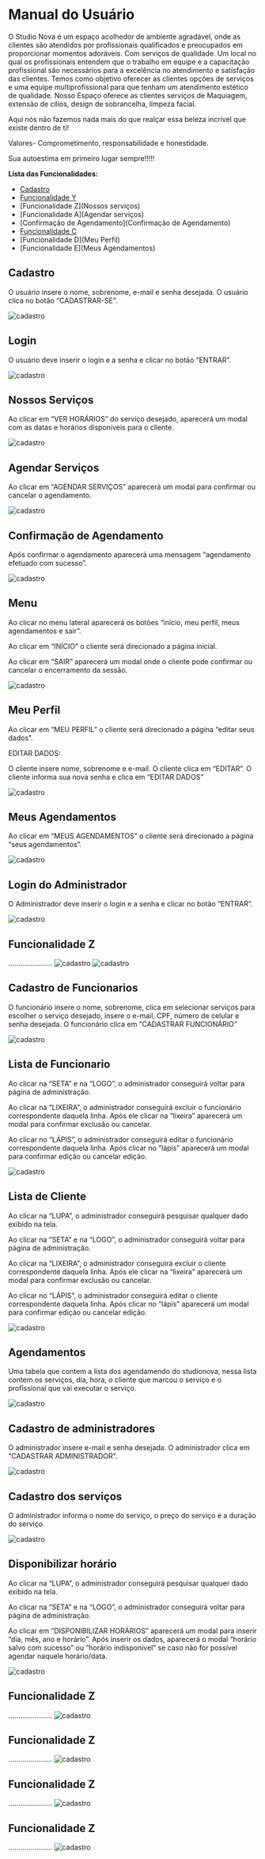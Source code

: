 # Manual do Usuário

O Studio Nova é um espaço acolhedor de ambiente agradável, onde as clientes são atendidos por profissionais qualificados e preocupados em proporcionar momentos adoráveis. Com serviços de qualidade. Um local no qual os profissionais entendem que o trabalho em equipe e a capacitação profissional são necessários para a excelência no atendimento e satisfação das clientes. Temos como objetivo oferecer as clientes opções de serviços e uma equipe multiprofissional para que tenham um atendimento estético de qualidade. Nosso Espaço oferece as clientes serviços de Maquiagem, extensão de cílios, design de sobrancelha, limpeza facial.

Aqui nós não fazemos nada mais do que realçar essa beleza incrível que existe dentro de ti!

Valores- Comprometimento, responsabilidade e honestidade.

Sua autoestima em primeiro lugar sempre!!!!!




**Lista das Funcionalidades:**

 - [Cadastro](Cadastro)
 - [Funcionalidade Y](Login)
 - [Funcionalidade Z](Nossos serviços)
 - [Funcionalidade A](Agendar serviços)
 - [Confirmação de Agendamento](Confirmação de Agendamento)
 - [Funcionalidade C](Menu)
 - [Funcionalidade D](Meu Perfil)
 - [Funcionalidade E](Meus Agendamentos)

## Cadastro

O usuário insere o nome, sobrenome, e-mail e senha desejada. O usuário clica no botão “CADASTRAR-SE”.

![cadastro](cria-conta.jpeg)


## Login

O usuário deve inserir o login e a senha e clicar no botão “ENTRAR”.

![cadastro](login.jpeg)


## Nossos Serviços

Ao clicar em “VER HORÁRIOS” do serviço desejado, aparecerá um modal com as datas e horários disponíveis para o cliente.

![cadastro](nossos-serviços.jpeg)




## Agendar Serviços

Ao clicar em “AGENDAR SERVIÇOS” aparecerá um modal para confirmar ou cancelar o agendamento.

![cadastro](horarios.jpeg)


## Confirmação de Agendamento

Após confirmar o agendamento aparecerá uma mensagem “agendamento efetuado com sucesso”.

![cadastro](agendamento-concluido.png)


## Menu

Ao clicar no menu lateral aparecerá os botões “início, meu perfil, meus agendamentos e sair”.

Ao clicar em “INÍCIO” o cliente será direcionado a página inicial.

Ao clicar em “SAIR” aparecerá um modal onde o cliente pode confirmar ou cancelar o
encerramento da sessão.

![cadastro](nossos-serviços-part2.jpeg)


## Meu Perfil

Ao clicar em “MEU PERFIL” o cliente será direcionado a página “editar seus dados”.

EDITAR DADOS:

O cliente insere nome, sobrenome e e-mail. O cliente clica em “EDITAR”.
O cliente informa sua nova senha e clica em “EDITAR DADOS”

![cadastro](editar-dados.jpeg)


## Meus Agendamentos

Ao clicar em “MEUS AGENDAMENTOS” o cliente será direcionado a página “seus agendamentos”.

![cadastro](meus-agendamentos.png)


## Login do Administrador

O Administrador deve inserir o login e a senha e clicar no botão “ENTRAR”.

![cadastro](login.jpeg)

## Funcionalidade Z

......................
![cadastro](adm.jpeg)
![cadastro](admin2.jpeg)




## Cadastro de Funcionarios 

O funcionário insere o nome, sobrenome, clica em selecionar serviços para escolher o serviço desejado, insere o e-mail, CPF, 
número de celular e senha desejada. 
O funcionário clica em “CADASTRAR FUNCIONÁRIO”

![cadastro](cadastro-de-fun.jpeg)


## Lista de Funcionario

Ao clicar na “SETA” e na “LOGO”, o administrador conseguirá voltar para página de administração.

Ao clicar na “LIXEIRA”, o administrador conseguirá excluir o funcionário correspondente daquela linha. Após ele clicar na
“lixeira” aparecerá um modal para confirmar exclusão ou cancelar.

Ao clicar no “LÁPIS”, o administrador conseguirá editar o funcionário correspondente daquela linha. Após clicar no 
“lápis” aparecerá um modal para confirmar edição ou cancelar edição.

![cadastro](lista-de-funcionario.jpeg)


## Lista de Cliente

Ao clicar na “LUPA”, o administrador conseguirá pesquisar qualquer dado exibido na tela.

Ao clicar na “SETA” e na “LOGO”, o administrador conseguirá voltar para página de administração.

Ao clicar na “LIXEIRA”, o administrador conseguirá excluir o cliente correspondente daquela linha. Após ele clicar
na “lixeira” aparecerá um modal para confirmar exclusão ou cancelar.

Ao clicar no “LÁPIS”, o administrador conseguirá editar o cliente correspondente daquela linha. Após clicar no 
“lápis” aparecerá um modal para confirmar edição ou cancelar edição.

![cadastro](lista-de-cliente.jpeg)


## Agendamentos 

 Uma tabela que contem a lista dos agendamendo do studionova, nessa lista contem os serviços, dia,
 hora, o cliente que marcou o serviço e o profissional que vai executar o serviço.
 
![cadastro](Agendamentos.png)


## Cadastro de administradores 

O administrador insere e-mail e senha desejada. O administrador clica em “CADASTRAR ADMINISTRADOR”.

![cadastro](cadastro-admin.png)


## Cadastro dos serviços 

O administrador informa o nome do serviço, o preço do serviço e a duração do serviço.

![cadastro](cadastro-serviços2.jpeg)


## Disponibilizar horário

Ao clicar na “LUPA”, o administrador conseguirá pesquisar qualquer dado exibido na tela.

Ao clicar na “SETA” e na “LOGO”, o administrador conseguirá voltar para página de administração.

Ao clicar em “DISPONIBILIZAR HORÁRIOS” aparecerá um modal para inserir “dia, mês, ano e horário”. 
Após inserir os dados, aparecerá o modal “horário salvo com sucesso” ou “horário indisponível” se caso não for possível agendar naquele horário/data.


![cadastro](disponibilizar-horarios.jpeg)


## Funcionalidade Z

......................
![cadastro](login.jpeg)


## Funcionalidade Z

......................
![cadastro](serviços-funcionário.png)


## Funcionalidade Z

......................
![cadastro](principal-funcionario.png)


## Funcionalidade Z

......................
![cadastro](dados-funcionario.png)




